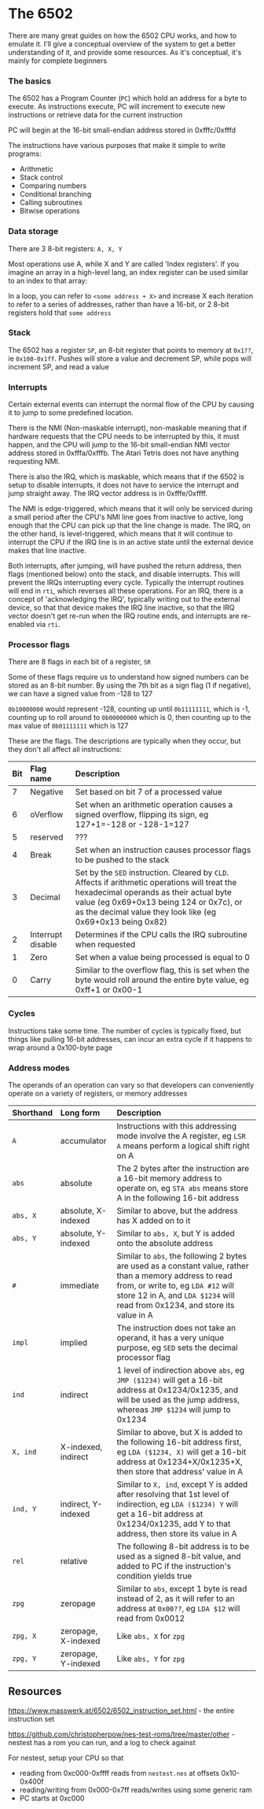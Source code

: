 # The 6502

There are many great guides on how the 6502 CPU works, and how to emulate it. I'll give a conceptual overview of the system to get a better understanding of it, and provide some resources. As it's conceptual, it's mainly for complete beginners

### The basics

The 6502 has a Program Counter (`PC`) which hold an address for a byte to execute. As instructions execute, PC will increment to execute new instructions or retrieve data for the current instruction

PC will begin at the 16-bit small-endian address stored in 0xfffc/0xfffd

The instructions have various purposes that make it simple to write programs:

* Arithmetic
* Stack control
* Comparing numbers
* Conditional branching
* Calling subroutines
* Bitwise operations

### Data storage

There are 3 8-bit registers: `A, X, Y`

Most operations use A, while X and Y are called 'Index registers'. If you imagine an array in a high-level lang, an index register can be used similar to an index to that array:

In a loop, you can refer to `<some address + X>` and increase X each iteration to refer to a series of addresses, rather than have a 16-bit, or 2 8-bit registers hold that `some address`

### Stack

The 6502 has a register `SP`, an 8-bit register that points to memory at `0x1??`, ie `0x100-0x1ff`. Pushes will store a value and decrement SP, while pops will increment SP, and read a value

### Interrupts

Certain external events can interrupt the normal flow of the CPU by causing it to jump to some predefined location.

There is the NMI (Non-maskable interrupt), non-maskable meaning that if hardware requests that the CPU needs to be interrupted by this, it must happen, and the CPU will jump to the 16-bit small-endian NMI vector address stored in 0xfffa/0xfffb. The Atari Tetris does not have anything requesting NMI.

There is also the IRQ, which is maskable, which means that if the 6502 is setup to disable interrupts, it does not have to service the interrupt and jump straight away. The IRQ vector address is in 0xfffe/0xffff.

The NMI is edge-triggered, which means that it will only be serviced during a small period after the CPU's NMI line goes from inactive to active, long enough that the CPU can pick up that the line change is made. The IRQ, on the other hand, is level-triggered, which means that it will continue to interrupt the CPU if the IRQ line is in an active state until the external device makes that line inactive.

Both interrupts, after jumping, will have pushed the return address, then flags (mentioned below) onto the stack, and disable interrupts. This will prevent the IRQs interrupting every cycle. Typically the interrupt routines will end in `rti`, which reverses all these operations. For an IRQ, there is a concept of 'acknowledging the IRQ', typically writing out to the external device, so that that device makes the IRQ line inactive, so that the IRQ vector doesn't get re-run when the IRQ routine ends, and interrupts are re-enabled via `rti`.

### Processor flags

There are 8 flags in each bit of a register, `SR`

Some of these flags require us to understand how signed numbers can be stored as an 8-bit number. By using the 7th bit as a sign flag (1 if negative), we can have a signed value from -128 to 127

`0b10000000` would represent -128, counting up until `0b11111111`, which is -1, counting up to roll around to `0b00000000` which is 0, then counting up to the max value of `0b01111111` which is 127

These are the flags. The descriptions are typically when they occur, but they don't all affect all instructions:

| Bit | Flag name | Description |
| :--- | :--- | :--- |
| 7 | Negative | Set based on bit 7 of a processed value |
| 6 | oVerflow | Set when an arithmetic operation causes a signed overflow, flipping its sign, eg 127+1=-128 or -128-1=127 |
| 5 | reserved | ??? |
| 4 | Break | Set when an instruction causes processor flags to be pushed to the stack |
| 3 | Decimal | Set by the `SED` instruction. Cleared by `CLD`. Affects if arithmetic operations will treat the hexadecimal operands as their actual byte value (eg 0x69+0x13 being 124 or 0x7c), or as the decimal value they look like (eg 0x69+0x13 being 0x82) |
| 2 | Interrupt disable | Determines if the CPU calls the IRQ subroutine when requested |
| 1 | Zero | Set when a value being processed is equal to 0 |
| 0 | Carry | Similar to the overflow flag, this is set when the byte would roll around the entire byte value, eg 0xff+1 or 0x00-1 |

### Cycles

Instructions take some time. The number of cycles is typically fixed, but things like pulling 16-bit addresses, can incur an extra cycle if it happens to wrap around a 0x100-byte page

### Address modes

The operands of an operation can vary so that developers can conveniently operate on a variety of registers, or memory addresses

| Shorthand | Long form | Description |
| :--- | :--- | :--- |
| `A` | accumulator | Instructions with this addressing mode involve the A register, eg `LSR A` means perform a logical shift right on A |
| `abs` | absolute | The 2 bytes after the instruction are a 16-bit memory address to operate on, eg `STA abs` means store A in the following 16-bit address |
| `abs, X` | absolute, X-indexed | Similar to above, but the address has X added on to it |
| `abs, Y` | absolute, Y-indexed | Similar to `abs, X`, but Y is added onto the absolute address |
| `#` | immediate | Similar to `abs`, the following 2 bytes are used as a constant value, rather than a memory address to read from, or write to, eg `LDA #12` will store 12 in A, and `LDA $1234` will read from 0x1234, and store its value in A |
| `impl` | implied | The instruction does not take an operand, it has a very unique purpose, eg `SED` sets the decimal processor flag |
| `ind` | indirect | 1 level of indirection above `abs`, eg `JMP ($1234)` will get a 16-bit address at 0x1234/0x1235, and will be used as the jump address, whereas `JMP $1234` will jump to 0x1234 |
| `X, ind` | X-indexed, indirect | Similar to above, but X is added to the following 16-bit address first, eg `LDA ($1234, X)` will get a 16-bit address at 0x1234+X/0x1235+X, then store that address' value in A |
| `ind, Y` | indirect, Y-indexed | Similar to `X, ind`, except Y is added after resolving that 1st level of indirection, eg `LDA ($1234) Y` will get a 16-bit address at 0x1234/0x1235, add Y to that address, then store its value in A |
| `rel` | relative | The following 8-bit address is to be used as a signed 8-bit value, and added to PC if the instruction's condition yields true |
| `zpg` | zeropage | Similar to `abs`, except 1 byte is read instead of 2, as it will refer to an address at `0x00??`, eg `LDA $12` will read from 0x0012 |
| `zpg, X` | zeropage, X-indexed | Like `abs, X` for `zpg` |
| `zpg, Y` | zeropage, Y-indexed | Like `abs, Y` for `zpg` |

## Resources

https://www.masswerk.at/6502/6502_instruction_set.html - the entire instruction set

https://github.com/christopherpow/nes-test-roms/tree/master/other - nestest has a rom you can run, and a log to check against

For nestest, setup your CPU so that
* reading from 0xc000-0xffff reads from `nestest.nes` at offsets 0x10-0x400f
* reading/writing from 0x000-0x7ff reads/writes using some generic ram
* PC starts at 0xc000
